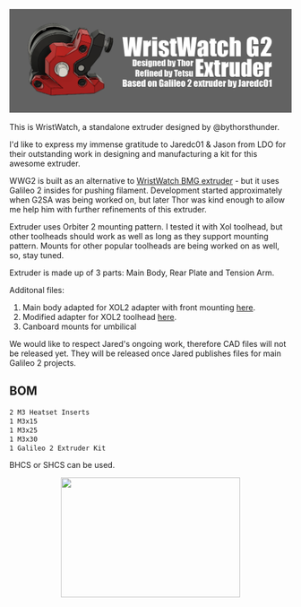 ![Extruder](images/hlavicka2.png)

This is WristWatch, a standalone extruder designed by @bythorsthunder.

I'd like to express my immense gratitude to Jaredc01 & Jason from LDO for their outstanding work in designing and manufacturing a kit for this awesome extruder.

WWG2 is built as an alternative to [WristWatch BMG extruder](https://github.com/bythorsthunder/Voron_Mods/tree/main/Wristwatch_Extruder_BMG) - but it uses Galileo 2 insides for pushing filament. Development started approximately when G2SA was being worked on, but later Thor was kind enough to allow me help him with further refinements of this extruder. 

Extruder uses Orbiter 2 mounting pattern. I tested it with Xol toolhead, but other toolheads should work as well as long as they support mounting pattern. Mounts for other popular toolheads are being worked on as well, so, stay tuned.

Extruder is made up of 3 parts:  Main Body, Rear Plate and Tension Arm.

Additonal files:
1. Main body adapted for XOL2 adapter with front mounting [here](STLs/XOL2/Custom_Adapter_WWG2.stl).
2. Modified adapter for XOL2 toolhead [here](STLs/XOL2/Custom_Adapter_WWG2.stl).
3. Canboard mounts for umbilical

We would like to respect Jared's ongoing work, therefore CAD files will not be released yet. They will be released once Jared publishes files for main Galileo 2 projects.

## BOM
```
2 M3 Heatset Inserts
1 M3x15
1 M3x25
1 M3x30
1 Galileo 2 Extruder Kit
```
BHCS or SHCS can be used.

<p align="center">
  <img width="320" height="214" src="./images/g2gears.gif" />
</p>
